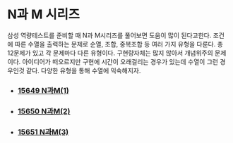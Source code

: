 # N과 M 시리즈

삼성 역량테스트를 준비할 때 N과 M시리즈를 풀어보면 도움이 많이 된다고한다. 조건에 따른 수열을 출력하는 문제로 순열, 조합, 중복조합 등 여러 가지 유형을 다룬다. 총 12문제가 있고 각 문제마다 다른 유형이다. 구현량자체는 많지 않아서 개념위주의 문제이다. 아이디어가 떠오르지만 구현에 시간이 오래걸리는 경우가 있는데 수열이 그런 경우인것 같다. 다양한 유형을 통해 수열에 익숙해지자. 

- ### [15649 N과M(1)](https://github.com/jungtaeyong/SWEA_A/blob/master/SW%20Expert%20Academy/삼성기출/N과M%20시리즈/baekjoon%2015649%20N과M(1).md)

- ### [15650 N과M(2)](https://github.com/jungtaeyong/SWEA_A/blob/master/SW%20Expert%20Academy/삼성기출/N과M%20시리즈/baekjoon%2015650%20N과M(2).md)

- ### [15651 N과M(3)](https://github.com/jungtaeyong/SWEA_A/blob/master/SW%20Expert%20Academy/삼성기출/N과M%20시리즈/baekjoon%2015651%20N과M(3).md)

  

